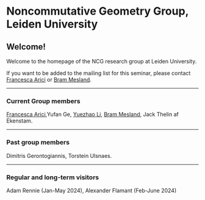 <head>
    <script src="https://cdn.mathjax.org/mathjax/latest/MathJax.js?config=TeX-AMS-MML_HTMLorMML" type="text/javascript"></script>
    <script type="text/x-mathjax-config">
        MathJax.Hub.Config({
            tex2jax: {
            skipTags: ['script', 'noscript', 'style', 'textarea', 'pre'],
            inlineMath: [['$','$']]
            }
        });
    </script>
</head>

# Noncommutative Geometry Group, Leiden University

## Welcome!

Welcome to the homepage of the NCG research group at Leiden University. 

If you want to be added to the mailing list for this seminar, please contact [Francesca Arici](https://pub.math.leidenuniv.nl/~aricif2/) or [Bram Mesland](https://pub.math.leidenuniv.nl/~meslandb2/).

---
### Current Group members

[Francesca Arici](https://pub.math.leidenuniv.nl/~aricif2/),Yufan Ge,
[Yuezhao Li](https://liyuezhao.github.io),
[Bram Mesland](https://pub.math.leidenuniv.nl/~meslandb2/),
Jack Thelin af Ekenstam.

---
### Past group members

Dimitris Gerontogiannis, Torstein Ulsnaes.

---
### Regular and long-term visitors
Adam Rennie (Jan-May 2024), Alexander Flamant (Feb-June 2024)



